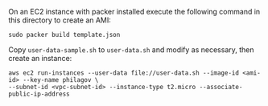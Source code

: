On an EC2 instance with packer installed execute the following command in this directory to
create an AMI:

```
sudo packer build template.json
```

Copy `user-data-sample.sh` to `user-data.sh` and modify as necessary, then create an instance:

```
aws ec2 run-instances --user-data file://user-data.sh --image-id <ami-id> --key-name philagov \
--subnet-id <vpc-subnet-id> --instance-type t2.micro --associate-public-ip-address
```
